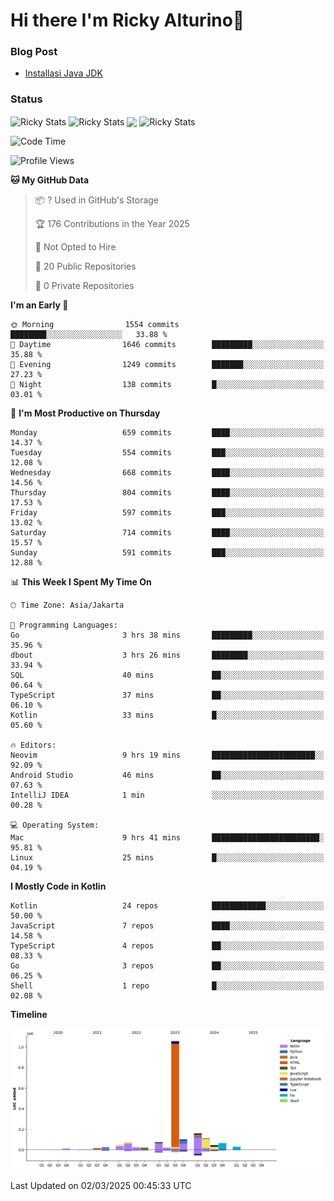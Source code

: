 # Hi there I'm Ricky Alturino👋

### Blog Post

<!-- BLOG-POST-LIST:START -->

- [Installasi Java JDK](https://onirutla.medium.com/installasi-java-jdk-ec701beeb5cb?source=rss-d9d81c918cc9------2)
<!-- BLOG-POST-LIST:END -->

### Status

<img align="center" alt="Ricky Stats" src="https://github-readme-stats.vercel.app/api?username=Alturino&theme=dark&show_icons=true&hide_border=false" />
<img align="center" alt="Ricky Stats" src="https://github-readme-stats.vercel.app/api/top-langs/?username=Alturino&theme=dark&show_icons=true&layout=compact"/>
<img align="center" width="640px" src="https://github-readme-stats.vercel.app/api/wakatime?username=Alturino&layout=compact&hide_border=true&theme=dark">
<img align="center" alt="Ricky Stats" src="https://leetcard.jacoblin.cool/onirutla?border=0&radius=20&ext=activity"/>

<!--START_SECTION:waka-->
![Code Time](http://img.shields.io/badge/Code%20Time-1%2C011%20hrs%2048%20mins-blue)

![Profile Views](http://img.shields.io/badge/Profile%20Views-0-blue)

**🐱 My GitHub Data** 

> 📦 ? Used in GitHub's Storage 
 > 
> 🏆 176 Contributions in the Year 2025
 > 
> 🚫 Not Opted to Hire
 > 
> 📜 20 Public Repositories 
 > 
> 🔑 0 Private Repositories 
 > 
**I'm an Early 🐤** 

```text
🌞 Morning                1554 commits        ████████░░░░░░░░░░░░░░░░░   33.88 % 
🌆 Daytime                1646 commits        █████████░░░░░░░░░░░░░░░░   35.88 % 
🌃 Evening                1249 commits        ███████░░░░░░░░░░░░░░░░░░   27.23 % 
🌙 Night                  138 commits         █░░░░░░░░░░░░░░░░░░░░░░░░   03.01 % 
```
📅 **I'm Most Productive on Thursday** 

```text
Monday                   659 commits         ████░░░░░░░░░░░░░░░░░░░░░   14.37 % 
Tuesday                  554 commits         ███░░░░░░░░░░░░░░░░░░░░░░   12.08 % 
Wednesday                668 commits         ████░░░░░░░░░░░░░░░░░░░░░   14.56 % 
Thursday                 804 commits         ████░░░░░░░░░░░░░░░░░░░░░   17.53 % 
Friday                   597 commits         ███░░░░░░░░░░░░░░░░░░░░░░   13.02 % 
Saturday                 714 commits         ████░░░░░░░░░░░░░░░░░░░░░   15.57 % 
Sunday                   591 commits         ███░░░░░░░░░░░░░░░░░░░░░░   12.88 % 
```


📊 **This Week I Spent My Time On** 

```text
🕑︎ Time Zone: Asia/Jakarta

💬 Programming Languages: 
Go                       3 hrs 38 mins       █████████░░░░░░░░░░░░░░░░   35.96 % 
dbout                    3 hrs 26 mins       ████████░░░░░░░░░░░░░░░░░   33.94 % 
SQL                      40 mins             ██░░░░░░░░░░░░░░░░░░░░░░░   06.64 % 
TypeScript               37 mins             ██░░░░░░░░░░░░░░░░░░░░░░░   06.10 % 
Kotlin                   33 mins             █░░░░░░░░░░░░░░░░░░░░░░░░   05.60 % 

🔥 Editors: 
Neovim                   9 hrs 19 mins       ███████████████████████░░   92.09 % 
Android Studio           46 mins             ██░░░░░░░░░░░░░░░░░░░░░░░   07.63 % 
IntelliJ IDEA            1 min               ░░░░░░░░░░░░░░░░░░░░░░░░░   00.28 % 

💻 Operating System: 
Mac                      9 hrs 41 mins       ████████████████████████░   95.81 % 
Linux                    25 mins             █░░░░░░░░░░░░░░░░░░░░░░░░   04.19 % 
```

**I Mostly Code in Kotlin** 

```text
Kotlin                   24 repos            ████████████░░░░░░░░░░░░░   50.00 % 
JavaScript               7 repos             ████░░░░░░░░░░░░░░░░░░░░░   14.58 % 
TypeScript               4 repos             ██░░░░░░░░░░░░░░░░░░░░░░░   08.33 % 
Go                       3 repos             ██░░░░░░░░░░░░░░░░░░░░░░░   06.25 % 
Shell                    1 repo              █░░░░░░░░░░░░░░░░░░░░░░░░   02.08 % 
```



**Timeline**

![Lines of Code chart](https://raw.githubusercontent.com/Alturino/Alturino/main/assets/bar_graph.png)


 Last Updated on 02/03/2025 00:45:33 UTC
<!--END_SECTION:waka-->
